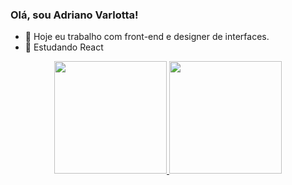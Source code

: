 ### Olá, sou Adriano Varlotta!

- 🔭 Hoje eu trabalho com front-end e designer de interfaces.
- 🌱 Estudando React 

<div align="center">
  <a href="https://github.com/adrianovarlotta">
  <img height="180em" src="https://github-readme-stats.vercel.app/api?username=adrianovarlotta&show_icons=true&theme=dracula&include_all_commits=true&count_private=true"/>
  <img height="180em" src="https://github-readme-stats.vercel.app/api/top-langs/?username=adrianovarlotta&layout=compact&langs_count=7&theme=dracula"/>
</div>
